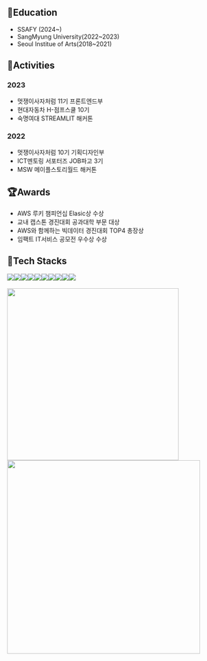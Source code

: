 ## 📖Education
- SSAFY (2024~)
- SangMyung University(2022~2023)
- Seoul Institue of Arts(2018~2021)

## 🎨Activities
### 2023
 * 멋쟁이사자처럼 11기 프론트엔드부
 * 현대자동차 H-점프스쿨 10기
 * 숙명여대 STREAMLIT 해커톤
### 2022
* 멋쟁이사자처럼 10기 기획디자인부
* ICT멘토링 서포터즈 JOB파고 3기
* MSW 메이플스토리월드 해커톤

## 🏆Awards
* AWS 루키 챔피언십 Elasic상 수상
* 교내 캡스톤 경진대회 공과대학 부문 대상
* AWS와 함께하는 빅데이터 경진대회 TOP4 총장상
* 임팩트 IT서비스 공모전 우수상 수상

## 🔨Tech Stacks
<div style="display:flex; flex-direction:row;">
    <img src="https://img.shields.io/badge/HTML5-E34F26?style=flat-square&logo=HTML5&logoColor=white" />
    <img src="https://img.shields.io/badge/CSS3-1572B6?style=flat-square&logo=HTML5&logoColor=white" />
    <img src="https://img.shields.io/badge/JavaScript-F7DF1E?style=flat-square&logo=HTML5&logoColor=white" />
    <img src="https://img.shields.io/badge/Vue.js-4FC08D?style=flat-square&logo=HTML5&logoColor=white" />
    <img src="https://img.shields.io/badge/Figma-F24E1E?style=flat-square&logo=HTML5&logoColor=white" />
    <br>
    <img src="https://img.shields.io/badge/Elasticsearch-005571?style=flat-square&logo=HTML5&logoColor=white" />
    <img src="https://img.shields.io/badge/Kibana-005571?style=flat-square&logo=HTML5&logoColor=white" />
    <img src="https://img.shields.io/badge/Streamlit-FF4B4B?style=flat-square&logo=HTML5&logoColor=white" />
    <img src="https://img.shields.io/badge/AwsLambda-FF9900?style=flat-square&logo=HTML5&logoColor=white" />
    <img src="https://img.shields.io/badge/AmazonDynamoDB-4053D6?style=flat-square&logo=HTML5&logoColor=white" />
</div><br>
</div>

<div align="left">
  <a href="s">
    <img src="https://github-readme-stats.vercel.app/api/top-langs/?username=minggwen&exclude_repo=minggwen.github.io&layout=compact&theme=transparent" width="400px"/>
  </a>
  <a href="s">
    <img src="https://github-readme-stats.vercel.app/api?username=minggwen&theme=transparent&show_icons=true" width="450px"/>
  </a>
</div>
